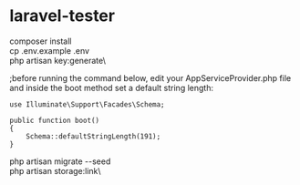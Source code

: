 # laravel-tester
composer install<br>
cp .env.example .env\
php artisan key:generate\

;before running the command below, edit your AppServiceProvider.php file and inside the boot method set a default string length: 
	
  
    use Illuminate\Support\Facades\Schema;

	public function boot()
	{
		Schema::defaultStringLength(191);
	}
	
php artisan migrate --seed\
php artisan storage:link\
